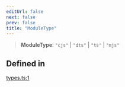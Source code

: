 ```yaml
---
editUrl: false
next: false
prev: false
title: "ModuleType"
---
```


> **ModuleType**: `"cjs"` \| `"dts"` \| `"ts"` \| `"mjs"`

## Defined in

[types.ts:1](https://github.com/qbzzt/tevm-monorepo/blob/main/bundler-packages/runtime/src/types.ts#L1)
